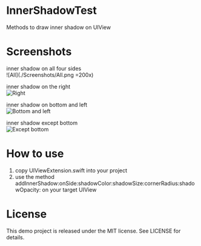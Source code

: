 # InnerShadowTest
Methods to draw inner shadow on UIView

# Screenshots

inner shadow on all four sides  
![All](./Screenshots/All.png  =200x)

inner shadow on the right  
![Right](https://raw.githubusercontent.com/diiingdong/InnerShadowTest/master/Screenshots/Right.png)

inner shadow on bottom and left  
![Bottom and left](https://raw.githubusercontent.com/diiingdong/InnerShadowTest/master/Screenshots/Bottom%20and%20Left.png)

inner shadow except bottom  
![Except bottom](https://raw.githubusercontent.com/diiingdong/InnerShadowTest/master/Screenshots/Except%20Bottom.png)

# How to use

1. copy UIViewExtension.swift into your project
2. use the method addInnerShadow:onSide:shadowColor:shadowSize:cornerRadius:shadowOpacity: on your target UIView

# License

This demo project is released under the MIT license. See LICENSE for details.
